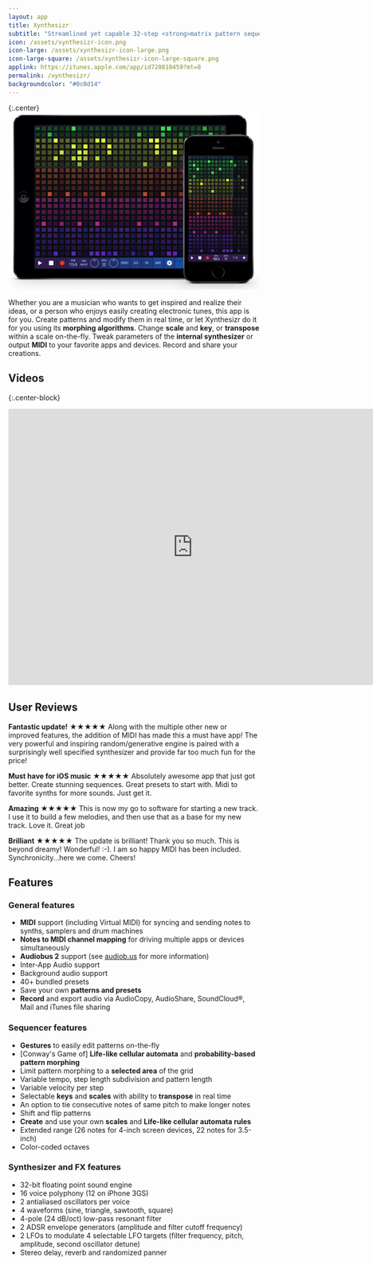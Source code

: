 ```yaml
---
layout: app
title: Xynthesizr
subtitle: "Streamlined yet capable 32-step <strong>matrix pattern sequencer/synthesizer</strong> with <strong>generative features</strong> for iPad and iPhone"
icon: /assets/xynthesizr-icon.png
icon-large: /assets/xynthesizr-icon-large.png
icon-large-square: /assets/xynthesizr-icon-large-square.png
applink: https://itunes.apple.com/app/id720810459?mt=8
permalink: /xynthesizr/
backgroundcolor: "#0c0d14"
---
```


{:.center}
![Xynthesizr](/assets/xynthesizr-screens.png)

Whether you are a musician who wants to get inspired and realize their ideas, or a person who enjoys easily creating electronic tunes, this app is for you.
Create patterns and modify them in real time, or let Xynthesizr do it for you using its **morphing algorithms**. Change **scale** and **key**, or **transpose** within a scale on-the-fly. Tweak parameters of the **internal synthesizer** or output **MIDI** to your favorite apps and devices. Record and share your creations.

## Videos

{:.center-block}
<div class="video-container">
<iframe width="740" height="555" src="http://www.youtube.com/embed/Z9qpdcRSDGg?list=PLJaQXsZjUetRLy6NflRma-tMqqFGblzw2" frameborder="0" allowfullscreen> </iframe>
</div>


## User Reviews

**Fantastic update!** ★★★★★
Along with the multiple other new or improved features, the addition of MIDI has made this a must have app! The very powerful and inspiring random/generative engine is paired with a surprisingly well specified synthesizer and provide far too much fun for the price!

**Must have for iOS music** ★★★★★
Absolutely awesome app that just got better. Create stunning sequences. Great presets to start with. Midi to favorite synths for more sounds. Just get it.

**Amazing** ★★★★★
This is now my go to software for starting a new track. I use it to build a few melodies, and then use that as a base for my new track. Love it. Great job

**Brilliant** ★★★★★
The update is brilliant! Thank you so much. This is beyond dreamy! Wonderful! :-). I am so happy MIDI has been included. Synchronicity...here we come. Cheers!


## Features

### General features
* **MIDI** support (including Virtual MIDI) for syncing and sending notes to synths, samplers and drum machines
* **Notes to MIDI channel mapping** for driving multiple apps or devices simultaneously
* **Audiobus 2** support (see [audiob.us](http://audiob.us) for more information)
* Inter-App Audio support
* Background audio support
* 40+ bundled presets
* Save your own **patterns and presets**
* **Record** and export audio via AudioCopy, AudioShare, SoundCloud®, Mail and iTunes file sharing

### Sequencer features
* **Gestures** to easily edit patterns on-the-fly
* [Conway's Game of] **Life-like cellular automata** and **probability-based pattern morphing**
* Limit pattern morphing to a **selected area** of the grid
* Variable tempo, step length subdivision and pattern length
* Variable velocity per step
* Selectable **keys** and **scales** with ability to **transpose** in real time
* An option to tie consecutive notes of same pitch to make longer notes
* Shift and flip patterns
* **Create** and use your own **scales** and **Life-like cellular automata rules**
* Extended range (26 notes for 4-inch screen devices, 22 notes for 3.5-inch)
* Color-coded octaves

### Synthesizer and FX features
* 32-bit floating point sound engine
* 16 voice polyphony (12 on iPhone 3GS)
* 2 antialiased oscillators per voice
* 4 waveforms (sine, triangle, sawtooth, square)
* 4-pole (24 dB/oct) low-pass resonant filter
* 2 ADSR envelope generators (amplitude and filter cutoff frequency)
* 2 LFOs to modulate 4 selectable LFO targets (filter frequency, pitch, amplitude, second oscillator detune)
* Stereo delay, reverb and randomized panner
